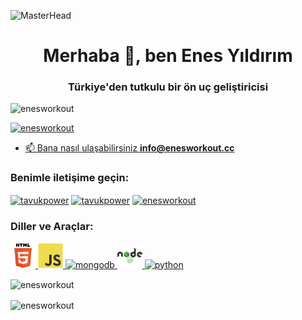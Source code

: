 ![MasterHead](https://cdn.discordapp.com/attachments/1203819276998287412/1215158345087062026/Python-01.jpg?ex=65fbbb66&is=65e94666&hm=16bcfd03537ca21428169a80c8b48ad1899e96a49996b760990023ff021e3a5b&)
<h1 align="center">Merhaba 👋, ben Enes Yıldırım</h1>
<h3 align="center">Türkiye'den tutkulu bir ön uç geliştiricisi</h3>

<p align="left"> <img src= "https://komarev.com/ghpvc/?username=enesworkout&label=Profile%20views&color=0e75b6&style=flat" alt = "enesworkout" /> </p>

<p align = "left"> <a href = "https: //github.com/ryo-ma/github-profile-trophy"><img src = "https://github-profile-trophy.vercel.app/?username=enesworkout" alt = "enesworkout" /></ a> </p>

- 📫 Bana nasıl ulaşabilirsiniz **info@enesworkout.cc**

<h3 align="left">Benimle iletişime geçin:</h3>
<p align="left">
<a href=" https://instagram.com/tavukpower" target = "boş"><img align = "center" src = "https://raw.githubusercontent.com/rahuldkjain/github-profile-readme-generator/master/src/ Images/icons/Social/instagram.svg" alt="tavukpower" height="30" width="40" /></a>
<a href="https://www.youtube.com/c/tavukpower" target = "blank"><img align = "center" src = "https://raw.githubusercontent.com/rahuldkjain/github-profile-readme-generator/master/src/images/icons/Social/youtube.svg" alt = "tavukpower" height = "30" genişlik = "40" /></a>
<a href = "https://discord.gg/enesworkout" target = "blank"><img align = "center" src ="https://raw.githubusercontent.com/rahuldkjain/github-profile-readme-generator/master/src/images/icons/Social/discord.svg" alt = "enesworkout" height = "30" genişlik = "40 " /></a>
</p>

<h3 align="left">Diller ve Araçlar:</h3>
<p align="left"> <a href="https://www.w3.org/ html/" target = "_blank" rel = "noreferrer"> <img src = "https://raw.githubusercontent.com/devicons/devicon/master/icons/html5/html5-original-wordmark.svg" alt = " html5" width = "40" height = "40"/> </a> <a href = "https://developer.mozilla.org/en-US/docs/Web/JavaScript" target = "_blank" rel= "noreferrer"> <img src = "https://raw.githubusercontent.com/devicons/devicon/master/icons/javascript/javascript-original.svg" alt = "javascript" width = "40" height = "40" /> </a> <a href = "https://www.mongodb.com/" target = "_blank" rel = "noreferrer"> <img src = "https://raw.githubusercontent.com/devicons/ devicon/master/icons/mongodb/mongodb-orijinal-kelime işareti.svg" alt = "mongodb" width = "40" height = "40"/> </a> <a href = "https://nodejs.org" target = "_blank" rel = "noreferrer"> <img src ="https://raw.githubusercontent.com/devicons/devicon/master/icons/nodejs/nodejs-original-wordmark.svg" alt="nodejs" width="40" height="40"/> </a > <a href = "https://www.python.org" target = "_blank" rel = "noreferrer"> <img src = "https://raw.githubusercontent.com/devicons/devicon/master/icons/ python/python-original.svg" alt = "python" width = "40" height = "40"/> </a> </p>

<p><img align = "center" src = "https://github-readme-stats.vercel.app/api/top-langs?username=enesworkout&show_icons=true&locale=en&layout=compact" alt = "enesworkout" /> </p>

<p><img align = "center" src = "https://github-readme-streak-stats.herokuapp.com/?user=enesworkout&" alt = "enesworkout" /></p>
